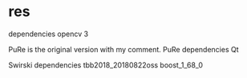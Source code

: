 # res

dependencies
opencv 3



PuRe is the original version with my comment.
PuRe dependencies
Qt



Swirski dependencies
tbb2018_20180822oss
boost_1_68_0